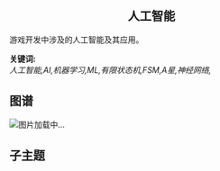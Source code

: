 <h2 align="center">人工智能</h2>
<p>
游戏开发中涉及的人工智能及其应用。
</p>

**关键词:**<br/>
*人工智能,AI,机器学习,ML,有限状态机,FSM,A星,神经网络,*

## 图谱
![图片加载中...](https://github.com/gonglei007/GameDevMind/blob/main/exports/1.3.2.人工智能.png?raw=true)

## 子主题
